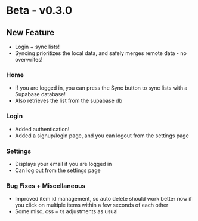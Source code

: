 # Beta - v0.3.0

## New Feature

- Login + sync lists!
- Syncing prioritizes the local data, and safely merges remote data - no overwrites!

### Home

- If you are logged in, you can press the Sync button to sync lists with a Supabase database!
- Also retrieves the list from the supabase db

### Login

- Added authentication!
- Added a signup/login page, and you can logout from the settings page

### Settings

- Displays your email if you are logged in
- Can log out from the settings page

### Bug Fixes + Miscellaneous

- Improved item id management, so auto delete should work better now if you click on multiple items within a few seconds of each other
- Some misc. css + ts adjustments as usual
